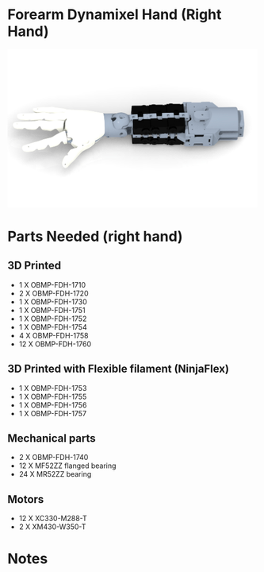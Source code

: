 # Forearm Dynamixel Hand (Right Hand)

<img src="https://raw.githubusercontent.com/newdexterity/Open-Biomanual-Manipulation-System/master/images/readme/obmp-fdh-1700.jpg" width="800">


# Parts Needed (right hand)
## 3D Printed

* 1 X OBMP-FDH-1710
* 2 X OBMP-FDH-1720
* 1 X OBMP-FDH-1730
* 1 X OBMP-FDH-1751
* 1 X OBMP-FDH-1752
* 1 X OBMP-FDH-1754
* 4 X OBMP-FDH-1758
* 12 X OBMP-FDH-1760

## 3D Printed with Flexible filament (NinjaFlex)

* 1 X OBMP-FDH-1753
* 1 X OBMP-FDH-1755
* 1 X OBMP-FDH-1756
* 1 X OBMP-FDH-1757

## Mechanical parts

* 2 X OBMP-FDH-1740
* 12 X MF52ZZ flanged bearing
* 24 X MR52ZZ bearing

## Motors

* 12 X XC330-M288-T
* 2 X XM430-W350-T

# Notes
